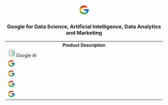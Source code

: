 <p align=center><img src="Google/Google.png" width=7%></p>

<h3 align=center>Google for Data Science, Artificial Intelligence, Data Analytics and Marketing</h3>

<table align=center>
  <tr>
    <th>Product Description</th>
  </tr>
  <tr><td><img src="Google/AI.svg" width=5%> Google AI</td></tr>
  <tr><td><img src="Google/Google.png" width=5%></td></tr>
  <tr><td><img src="Google/Google.png" width=5%></td></tr>
  <tr><td><img src="Google/Google.png" width=5%></td></tr>
  <tr><td><img src="Google/Google.png" width=5%></td></tr>
</table>
